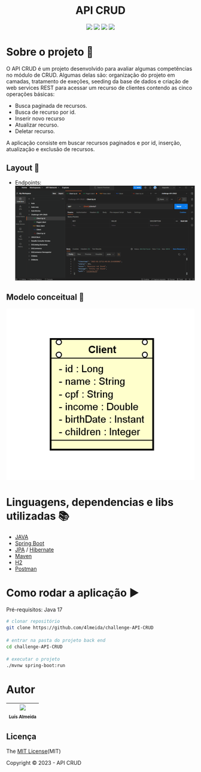<h1 align="center"> API CRUD </h1>
<p align="center">
  <img src="https://img.shields.io/static/v1?label=spring&message=framework&color=blue&style=for-the-badge&logo=SPRING"/>
  <img src="https://img.shields.io/static/v1?label=Postman&message=API management&color=blue&style=for-the-badge&logo=postman"/>
  <img src="https://img.shields.io/static/v1?label=Apache&message=Dependency manager&color=blue&style=for-the-badge&logo=apache"/>
  <img src="http://img.shields.io/static/v1?label=License&message=MIT&color=green&style=for-the-badge"/>
</p>  

# Sobre o projeto :open_file_folder:

O API CRUD é um projeto desenvolvido para avaliar algumas competências no módulo de CRUD. Algumas delas são: organização do projeto em camadas, tratamento de exeções, seeding da base de dados e criação de web services REST para acessar um recurso de clientes contendo as cinco operações básicas:
- Busca paginada de recursos.
- Busca de recurso por id.
- Inserir novo recurso
- Atualizar recurso.
- Deletar recurso.

A aplicação consiste em buscar recursos paginados e por id, inserção, atualização e exclusão de recursos.

## Layout :mag_right:

- Endpoints:
![](https://github.com/4lmeida/challenge-API-CRUD/blob/main/src/assets/api-crud.gif)

## Modelo conceitual :page_with_curl:
![Modelo Conceitual](https://github.com/4lmeida/challenge-API-CRUD/blob/main/src/assets/diagramaClient.png)

# Linguagens, dependencias e libs utilizadas :books:
- [JAVA](https://www.java.com/pt-BR/)
- [Spring Boot](https://spring.io/projects/spring-boot)
- [JPA](https://spring.io/projects/spring-data-jpa) / [Hibernate](https://hibernate.org/)
- [Maven](https://maven.apache.org/)
- [H2](https://www.h2database.com/html/main.html)
- [Postman](https://www.postman.com/)

# Como rodar a aplicação :arrow_forward:

Pré-requisitos: Java 17

```bash
# clonar repositório
git clone https://github.com/4lmeida/challenge-API-CRUD

# entrar na pasta do projeto back end
cd challenge-API-CRUD

# executar o projeto
./mvnw spring-boot:run
```
# Autor

| [<img src="https://avatars.githubusercontent.com/u/93017964?v=4" width=115><br><sub>Luís Almeida</sub>](https://github.com/4lmeida) |
| :---: |

## Licença 

The [MIT License]()(MIT)

Copyright :copyright: 2023 - API CRUD
